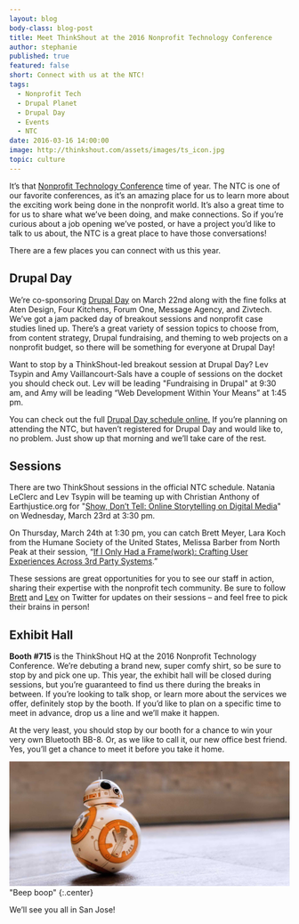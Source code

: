 ```yaml
---
layout: blog
body-class: blog-post
title: Meet ThinkShout at the 2016 Nonprofit Technology Conference
author: stephanie
published: true
featured: false
short: Connect with us at the NTC!
tags:
  - Nonprofit Tech
  - Drupal Planet
  - Drupal Day
  - Events
  - NTC
date: 2016-03-16 14:00:00
image: http://thinkshout.com/assets/images/ts_icon.jpg
topic: culture
---
```

It’s that [Nonprofit Technology Conference](http://www.nten.org/ntc/) time of year. The NTC is one of our favorite conferences, as it’s an amazing place for us to learn more about the exciting work being done in the nonprofit world. It’s also a great time to for us to share what we’ve been doing, and make connections. So if you’re curious about a job opening we’ve posted, or have a project you’d like to talk to us about, the NTC is a great place to have those conversations! 

There are a few places you can connect with us this year.

## Drupal Day

We’re co-sponsoring [Drupal Day](http://ntcdrupalday.org) on March 22nd along with the fine folks at Aten Design, Four Kitchens, Forum One, Message Agency, and Zivtech. We’ve got a jam packed day of breakout sessions and nonprofit case studies lined up. There’s a great variety of session topics to choose from, from content strategy, Drupal fundraising, and theming to web projects on a nonprofit budget, so there will be something for everyone at Drupal Day!

Want to stop by a ThinkShout-led breakout session at Drupal Day? Lev Tsypin and Amy Vaillancourt-Sals have a couple of sessions on the docket you should check out. Lev will be leading "Fundraising in Drupal" at 9:30 am, and Amy will be leading “Web Development Within Your Means” at 1:45 pm. 

You can check out the full [Drupal Day schedule online.](http://ntcdrupalday.org/#schedule) If you’re planning on attending the NTC, but haven’t registered for Drupal Day and would like to, no problem. Just show up that morning and we’ll take care of the rest.

## Sessions

There are two ThinkShout sessions in the official NTC schedule. Natania LeClerc and Lev Tsypin will be teaming up with Christian Anthony of Earthjustice.org for "[Show, Don’t Tell: Online Storytelling on Digital Media](http://www.nten.org/session/show-dont-tell-online-storytelling-through-digital-media/)" on Wednesday, March 23rd at 3:30 pm. 

On Thursday, March 24th at 1:30 pm, you can catch Brett Meyer, Lara Koch from the Humane Society of the United States, Melissa Barber from North Peak at their session, “[If I Only Had a Frame(work): Crafting User Experiences Across 3rd Party Systems](http://www.nten.org/session/if-i-only-had-a-framework-crafting-user-experiences-across-3rd-party-systems/).”

These sessions are great opportunities for you to see our staff in action, sharing their expertise with the nonprofit tech community. Be sure to follow [Brett](https://twitter.com/brett_meyer) and [Lev](https://twitter.com/levelos) on Twitter for updates on their sessions – and feel free to pick their brains in person!

## Exhibit Hall

**Booth #715** is the ThinkShout HQ at the 2016 Nonprofit Technology Conference. We’re debuting a brand new, super comfy shirt, so be sure to stop by and pick one up. This year, the exhibit hall will be closed during sessions, but you’re guaranteed to find us there during the breaks in between. If you’re looking to talk shop, or learn more about the services we offer, definitely stop by the booth. If you’d like to plan on a specific time to meet in advance, drop us a line and we’ll make it happen.

At the very least, you should stop by our booth for a chance to win your very own Bluetooth BB-8. Or, as we like to call it, our new office best friend. Yes, you’ll get a chance to meet it before you take it home.

![Image: BB-8](/assets/images/blog/bb8.jpg)<span class="caption"><i class="fa fa-caret-up"></i>"Beep boop"</span>
{:.center}

We’ll see you all in San Jose!

